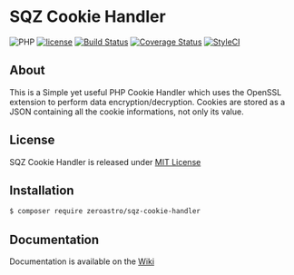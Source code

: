 # SQZ Cookie Handler
![PHP](https://img.shields.io/badge/PHP-%3E%3D%207.1-8892bf.svg) [![license](https://img.shields.io/github/license/mashape/apistatus.svg)](https://github.com/zeroastro/sqz-cookie-handler/blob/master/LICENSE) [![Build Status](https://travis-ci.org/zeroastro/sqz-cookie-handler.svg)](https://travis-ci.org/zeroastro/sqz-cookie-handler) [![Coverage Status](https://coveralls.io/repos/github/zeroastro/sqz-cookie-handler/badge.svg)](https://coveralls.io/github/zeroastro/sqz-cookie-handler) [![StyleCI](https://styleci.io/repos/76901767/shield?branch=master)](https://styleci.io/repos/76901767)

## About
This is a Simple yet useful PHP Cookie Handler which uses the OpenSSL extension to perform data encryption/decryption.
Cookies are stored as a JSON containing all the cookie informations, not only its value.

## License
SQZ Cookie Handler is released under [MIT License](https://github.com/zeroastro/SQZ-Cookie-Handler/blob/master/LICENSE)

## Installation
```sh
$ composer require zeroastro/sqz-cookie-handler
```

## Documentation
Documentation is available on the [Wiki](https://github.com/zeroastro/SQZ-Cookie-Handler/wiki)
